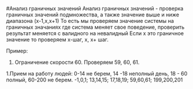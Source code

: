 #Анализ граничных значений
Анализ граничных значений - проверка граничных значений подмножества,
а также значение выше и ниже диапазона (х-1,х,х+1)
То есть мы проверяем значение системы на граничных значаниях где система меняет свое поведение, проверить результат меняется с валидного на невалидный
Если х это граничное значение то проверяем х-шаг, х, х+ шаг.

Пример:
1. Ограничение скорости 60. Проверяем 59, 60, 61.

1.Прием на работу людей: 0-14 не берем, 14 -18 неполный день, 18 - 60 полный, 60-200 не берем.
-1,0,1; 13,14,15; 17,18,19; 59,60,61; 199,200,201
